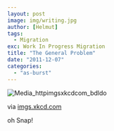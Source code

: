 ```yaml
---
layout: post
image: img/writing.jpg
author: [Helmut]
tags:
  - Migration
exc: Work In Progress Migration
title: "The General Problem"
date: "2011-12-07"
categories: 
  - "as-burst"
---
```


![Media_httpimgsxkcdcom_bdldo](images/media_httpimgsxkcdcom_bDldo.png.scaled1000.png)

via [imgs.xkcd.com](http://imgs.xkcd.com/comics/the_general_problem.png)

oh Snap!
